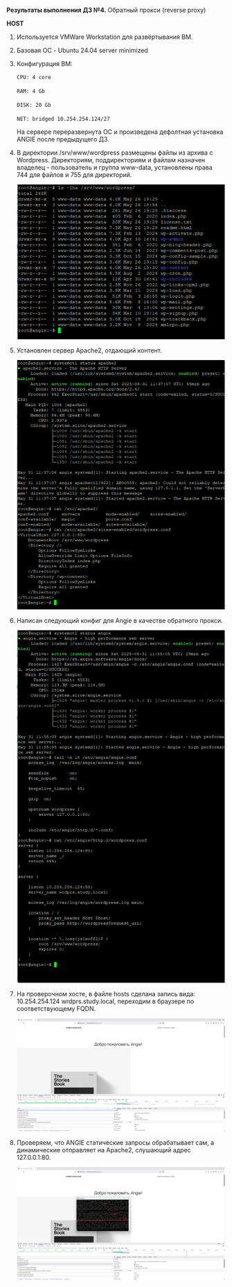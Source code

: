 **Результаты выполнения ДЗ №4.**
Обратный прокси (reverse proxy)

**HOST**
1. Используется VMWare Workstation для развёртывания ВМ.
2. Базовая ОС - Ubuntu 24.04 server minimized
3. Конфигурация ВМ:

   ```
   CPU: 4 core

   RAM: 4 Gb

   DISK: 20 Gb

   NET: bridged 10.254.254.124/27
   ```
   На сервере переразвернута ОС и произведена дефолтная установка ANGIE после предыдущего ДЗ.
   
4. В директории /srv/www/wordpress размещены файлы из архива с Wordpress. Директориям, поддиректориям и файлам назначен владелец - пользователь и группа www-data, установлены права 744 для файлов и 755 для директорий.
   
   ![PERMISSIONS](https://github.com/ViperOGrind/OTUS_STUDY/blob/main/6.%20Обратный%20прокси%20(reverse%20proxy)/Artifacts/files_perm.png)

5. Установлен сервер Apache2, отдающий контент.

   ![APACHE2_WP](https://github.com/ViperOGrind/OTUS_STUDY/blob/main/6.%20Обратный%20прокси%20(reverse%20proxy)/Artifacts/Apache2_WP.png)

7. Написан следующий конфиг для Angie в качестве обратного прокси.
   
   ![ANGIE_RP](https://github.com/ViperOGrind/OTUS_STUDY/blob/main/6.%20Обратный%20прокси%20(reverse%20proxy)/Artifacts/Angie_RP-conf.png)

8. На проверочном хосте, в файле hosts сделана запись вида: 10.254.254.124 wrdprs.study.local, переходим в браузере по соответствующему FQDN.

   ![WORDPRESS_WEB](https://github.com/ViperOGrind/OTUS_STUDY/blob/main/6.%20Обратный%20прокси%20(reverse%20proxy)/Artifacts/WP.png)

9. Проверяем, что ANGIE статические запросы обрабатывает сам, а динамические отправляет на Apache2, слушающий адрес 127.0.0.1:80.

   ![SEP_REQ](https://github.com/ViperOGrind/OTUS_STUDY/blob/main/6.%20Обратный%20прокси%20(reverse%20proxy)/Artifacts/Angie_RP_WP.png)

